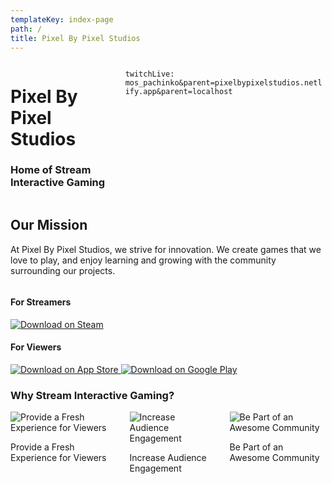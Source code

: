```yaml
---
templateKey: index-page
path: /
title: Pixel By Pixel Studios
---
```


<div class="columns masthead">

<div id="titles" class="column is-6">

<h1 class="is-size-1">
Pixel By Pixel Studios
</h1>

<h3 class="is-size-5">
Home of Stream Interactive Gaming
</h3>

</div>

<div id="stream" class="column is-6 full-width-image">

`twitchLive: mos_pachinko&parent=pixelbypixelstudios.netlify.app&parent=localhost`

</div>

</div>

<div class="content container">

<section class="mainPitch">

<h1 class="title">Our Mission</h1>

<p>At Pixel By Pixel Studios, we strive for innovation. We create games that we love to play, and enjoy learning and growing with the community surrounding our projects.</p>

</section>

<section class="downloads columns">

<div class="streamer column is-4">
<h4>For Streamers</h4>
<a href="https://store.steampowered.com/app/1170970/Marbles_on_Stream/" target="_blank" rel="noreferrer noopener">
<img src="/img/steam_download_small.webp" alt="Download on Steam" />
</a>
</div>

<div class="viewer column is-4">
<h4>For Viewers</h4>
<a href="https://apps.apple.com/de/app/marbles-on-stream-mobile/id1443250176" target="_blank" rel="noreferrer noopener">
<img src="/img/ios_download.webp" alt="Download on App Store" />
</a>
<a href="https://play.google.com/store/apps/details?id=com.pixelbypixel.mosmobile" target="_blank" rel="noreferrer noopener">
<img src="/img/google_play_download.webp" alt="Download on Google Play" />
</a>
</div>

</section>

<section class="sellingPoints">

<h3 class="has-text-weight-semibold is-size-2">Why Stream Interactive Gaming?</h3>

<div class="columns">

<div class="column is-4">
<img src="/img/home-main1.webp" alt="Provide a Fresh Experience for Viewers" />
<p>Provide a Fresh Experience for Viewers</p>
</div>

<div class="column is-4">
<img src="/img/home-main2.webp" alt="Increase Audience Engagement" />
<p>Increase Audience Engagement</p>
</div>

<div class="column is-4">
<img src="/img/home-main3.webp" alt="Be Part of an Awesome Community" />
<p>Be Part of an Awesome Community</p>
</div>

</div>

</section>

</div>

</StyledContent>